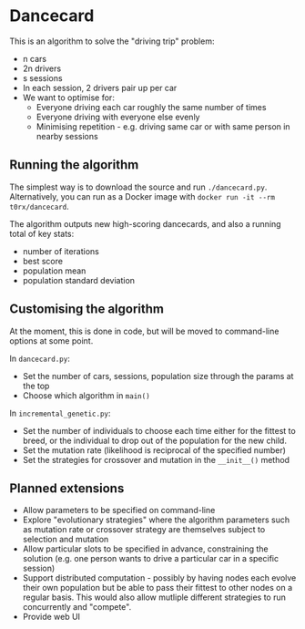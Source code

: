 Dancecard
=========

This is an algorithm to solve the "driving trip" problem:
* n cars
* 2n drivers
* s sessions
* In each session, 2 drivers pair up per car
* We want to optimise for:
  * Everyone driving each car roughly the same number of times
  * Everyone driving with everyone else evenly
  * Minimising repetition - e.g. driving same car or with same person in nearby sessions


Running the algorithm
---------------------

The simplest way is to download the source and run `./dancecard.py`.  Alternatively, you can run as a Docker image with `docker run -it --rm t0rx/dancecard`.

The algorithm outputs new high-scoring dancecards, and also a running total of key stats:
* number of iterations
* best score
* population mean
* population standard deviation


Customising the algorithm
-------------------------

At the moment, this is done in code, but will be moved to command-line options at some point.

In `dancecard.py`:
* Set the number of cars, sessions, population size through the params at the top
* Choose which algorithm in `main()`

In `incremental_genetic.py`:
* Set the number of individuals to choose each time either for the fittest to breed, or the individual to drop out of the population for the new child.
* Set the mutation rate (likelihood is reciprocal of the specified number)
* Set the strategies for crossover and mutation in the `__init__()` method


Planned extensions
------------------

* Allow parameters to be specified on command-line
* Explore "evolutionary strategies" where the algorithm parameters such as mutation rate or crossover strategy are themselves subject to selection and mutation
* Allow particular slots to be specified in advance, constraining the solution (e.g. one person wants to drive a particular car in a specific session)
* Support distributed computation - possibly by having nodes each evolve their own population but be able to pass their fittest to other nodes on a regular basis.  This would also allow mutliple different strategies to run concurrently and "compete".
* Provide web UI
